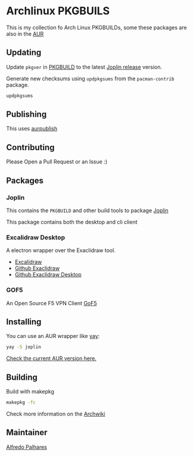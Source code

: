 # Archlinux PKGBUILS


This is my collection fo Arch Linux PKGBUILDs, some these packages are also in the
[AUR](https://aur.archlinux.org)


## Updating

Update `pkgver` in [PKGBUILD](./joplin/PKGBUILD) to the latest [Joplin release](https://github.com/laurent22/joplin/releases) version.

Generate new checksums using `updpkgsums` from the `pacman-contrib` package.

```sh
updpkgsums
```

## Publishing

This uses [aurpublish](https://github.com/eli-schwartz/aurpublish)



## Contributing

Please Open a Pull Request or an Issue :)
## Packages

### Joplin 

This contains the `PKGBUILD` and other build tools to package
[Joplin](https://joplin.cozic.net/)

This package contains both the desktop and cli client


### Excalidraw Desktop

A electron wrapper over the Exaclidraw tool.
* [Excalidraw](https://excalidraw.com/)
* [Github Exaclidraw](https://github.com/excalidraw/excalidraw)
* [Github Exaclidraw Desktop](https://github.com/excalidraw/excalidraw-desktop)


### GOF5

An Open Source F5 VPN Client [GoF5](https://github.com/kayrus/gof5)

## Installing

You can use an AUR wrapper like [yay](https://aur.archlinux.org/packages/yay/):

```sh
yay -S joplin
```

[Check the current AUR version here.](https://aur.archlinux.org/packages/joplin/)

## Building

Build with makepkg

```sh
makepkg -fc
```

Check more information on the [Archwiki](https://wiki.archlinux.org/index.php/Makepkg)

## Maintainer

 [Alfredo Palhares](https://github.com/masterkorp)

